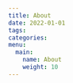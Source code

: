 ```yaml
---
title: About
date: 2022-01-01
tags:
categories:
menu: 
  main:
    name: About
    weight: 10
---
```

